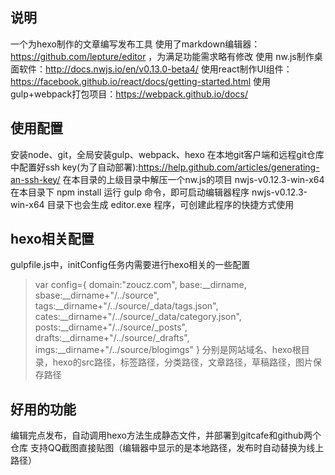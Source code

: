 ## 说明
一个为hexo制作的文章编写发布工具
使用了markdown编辑器：https://github.com/lepture/editor ，为满足功能需求略有修改
使用 nw.js制作桌面软件：http://docs.nwjs.io/en/v0.13.0-beta4/
使用react制作UI组件：https://facebook.github.io/react/docs/getting-started.html
使用gulp+webpack打包项目：https://webpack.github.io/docs/
## 使用配置
安装node、git，全局安装gulp、webpack、hexo
在本地git客户端和远程git仓库中配置好ssh key(为了自动部署):https://help.github.com/articles/generating-an-ssh-key/
在本目录的上级目录中解压一个nw.js的项目 nwjs-v0.12.3-win-x64
在本目录下 npm install
运行 gulp 命令，即可启动编辑器程序
nwjs-v0.12.3-win-x64 目录下也会生成 editor.exe 程序，可创建此程序的快捷方式使用
## hexo相关配置
gulpfile.js中，initConfig任务内需要进行hexo相关的一些配置
> var config={
>         domain:"zoucz.com",
>         base:__dirname,
>         sbase:__dirname+"/../source",
>         tags:__dirname+"/../source/_data/tags.json",
>         cates:__dirname+"/../source/_data/category.json",
>         posts:__dirname+"/../source/_posts",
>         drafts:__dirname+"/../source/_drafts",
>         imgs:__dirname+"/../source/blogimgs"
>     }
分别是网站域名、hexo根目录，hexo的src路径，标签路径，分类路径，文章路径，草稿路径，图片保存路径
## 好用的功能
编辑完点发布，自动调用hexo方法生成静态文件，并部署到gitcafe和github两个仓库
支持QQ截图直接贴图（编辑器中显示的是本地路径，发布时自动替换为线上路径）

